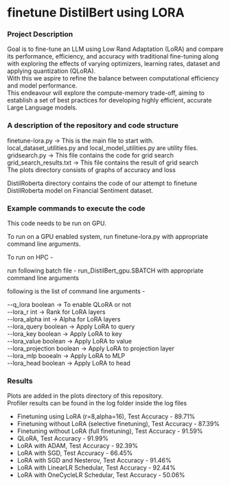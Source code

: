 # finetune DistilBert using LORA

<h3> Project Description </h3>
Goal is to fine-tune an LLM using Low Rand Adaptation (LoRA) and compare its performance, efficiency, and accuracy with traditional fine-tuning along with exploring the effects of varying optimizers, learning rates, dataset and applying quantization (QLoRA). <br>
With this we aspire to refine the balance between computational efficiency and model performance. <br> 
This endeavour will explore the compute-memory trade-off, aiming to establish a set of best practices for developing highly efficient, accurate Large Language models. 


<h3> A description of the repository and code structure </h3>

finetune-lora.py -> This is the main file to start with.  <br>
local_dataset_utilities.py and local_model_utilities.py are utility files. <br>
gridsearch.py -> This file contains the code for grid search <br>
grid_search_results.txt -> This file contains the result of grid search <br>
The plots directory consists of graphs of accuracy and loss <br>

DistilRoberta directory contains the code of our attempt to finetune DistilRoberta model on Financial Sentiment dataset.

<h3> Example commands to execute the code        </h3>

This code needs to be run on GPU.  <br>

To run on a GPU enabled system, run finetune-lora.py with appropriate command line arguments. <br>

To run on HPC - <br>

run following batch file - run_DistilBert_gpu.SBATCH with appropriate command line arguments <br>

following is the list of command line arguments - <br>

--q_lora boolean -> To enable QLoRA or not <br>
--lora_r int     -> Rank for LoRA layers <br>
--lora_alpha int  -> Alpha for LoRA layers <br>
--lora_query boolean ->  Apply LoRA to query <br>
--lora_key  boolean  ->  Apply LoRA to key <br>
--lora_value boolean -> Apply LoRA to value <br>
--lora_projection boolean -> Apply LoRA to projection layer <br>
--lora_mlp booealn -> Apply LoRA to MLP <br>
--lora_head boolean -> Apply LoRA to head <br>



<h3> Results  </h3>

Plots are added in the plots directory of this repository. <br>
Profiler results can be found in the log folder inside the log files <br>

<ul>
<li> Finetuning using LoRA (r=8,alpha=16), Test Accuracy - 89.71%</li>
<li> Finetuning without LoRA (selective finetuning), Test Accuracy - 87.39%</li>
<li> Finetuning without LoRA (full finetuning), Test Accuracy - 91.59%</li>
<li> QLoRA, Test Accuracy - 91.99%</li>
<li> LoRA with ADAM, Test Accuracy - 92.39%</li>
<li> LoRA with SGD, Test Accuracy - 66.45%</li>
<li> LoRA with SGD and Nesterov, Test Accuracy - 91.46%</li>
<li> LoRA with LinearLR Schedular, Test Accuracy - 92.44%</li>
<li> LoRA with OneCycleLR Schedular, Test Accuracy - 50.06%</li>

</ul>
